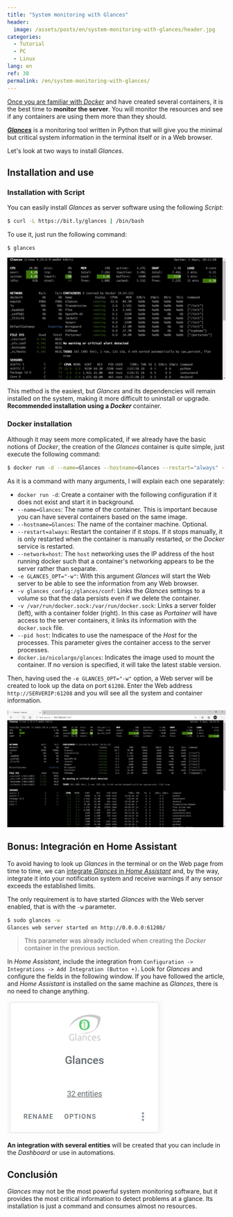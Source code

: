 ```yaml
---
title: "System monitoring with Glances"
header:
  image: /assets/posts/en/system-monitoring-with-glances/header.jpg
categories:
  - Tutorial
  - PC
  - Linux
lang: en
ref: 38
permalink: /en/system-monitoring-with-glances/
---
```


[Once you are familiar with *Docker*](https://www.danielmartingonzalez.com/en/docker-and-portainer-in-debian/) and have created several containers, it is the best time to **monitor the server**. You will monitor the resources and see if any containers are using them more than they should.

[***Glances***](https://nicolargo.github.io/glances/) is a monitoring tool written in Python that will give you the minimal but critical system information in the terminal itself or in a Web browser.

Let's look at two ways to install *Glances*.

## Installation and use

### Installation with Script

You can easily install *Glances* as server software using the following *Script*:

```bash
$ curl -L https://bit.ly/glances | /bin/bash
```

To use it, just run the following command:

```bash
$ glances
```

![Glances Terminal](/assets/posts/en/system-monitoring-with-glances/glances-terminal.png)

This method is the easiest, but *Glances* and its dependencies will remain installed on the system, making it more difficult to uninstall or upgrade. **Recommended installation using a *Docker*** container.

### Docker installation

Although it may seem more complicated, if we already have the basic notions of *Docker*, the creation of the *Glances* container is quite simple, just execute the following command:

```bash
$ docker run -d --name=Glances --hostname=Glances --restart="always" --network=host -e GLANCES_OPT="-w" -v glances_config:/glances/conf -v /var/run/docker.sock:/var/run/docker.sock:ro --pid host docker.io/nicolargo/glances
```

As it is a command with many arguments, I will explain each one separately:

- `docker run -d`: Create a container with the following configuration if it does not exist and start it in background.
- `--name=Glances`: The name of the container. This is important because you can have several containers based on the same image.
- `--hostname=Glances`: The name of the container machine. Optional.
- `--restart=always`: Restart the container if it stops. If it stops manually, it is only restarted when the container is manually restarted, or the *Docker* service is restarted.
- `--network=host`: The `host` networking uses the IP address of the host running docker such that a container's networking appears to be the server rather than separate.
- `-e GLANCES_OPT="-w"`: With this argument *Glances* will start the Web server to be able to see the information from any Web browser.
- `-v glances_config:/glances/conf`: Links the *Glances* settings to a volume so that the data persists even if we delete the container.
- `-v /var/run/docker.sock:/var/run/docker.sock`: Links a server folder (left), with a container folder (right). In this case as *Portainer* will have access to the server containers, it links its information with the `docker.sock` file.
- `--pid host`: Indicates to use the namespace of the *Host* for the processes. This parameter gives the container access to the server processes.
- `docker.io/nicolargo/glances`: Indicates the image used to mount the container. If no version is specified, it will take the latest stable version.

Then, having used the `-e GLANCES_OPT="-w"` option, a Web server will be created to look up the data on port `61208`. Enter the Web address `http://SERVERIP:61208` and you will see all the system and container information.

![Glances Web](/assets/posts/en/system-monitoring-with-glances/glances-web.png)

## Bonus: Integración en Home Assistant

To avoid having to look up *Glances* in the terminal or on the Web page from time to time, we can [integrate *Glances* in *Home Assistant*](https://www.home-assistant.io/integrations/glances/) and, by the way, integrate it into your notification system and receive warnings if any sensor exceeds the established limits.

The only requirement is to have started *Glances* with the Web server enabled, that is with the `-w` parameter.

```bash
$ sudo glances -w
Glances web server started on http://0.0.0.0:61208/
```

> This parameter was already included when creating the *Docker* container in the previous section.

In *Home Assistant*, include the integration from `Configuration -> Integrations -> Add Integration (Button +)`. Look for *Glances* and configure the fields in the following window. If you have followed the article, and *Home Assistant* is installed on the same machine as *Glances*, there is no need to change anything.

![Glances Integration](/assets/posts/en/system-monitoring-with-glances/home-assistant-glances.png)

**An integration with several entities** will be created that you can include in the *Dashboard* or use in automations.

## Conclusión

*Glances* may not be the most powerful system monitoring software, but it provides the most critical information to detect problems at a glance. Its installation is just a command and consumes almost no resources.
